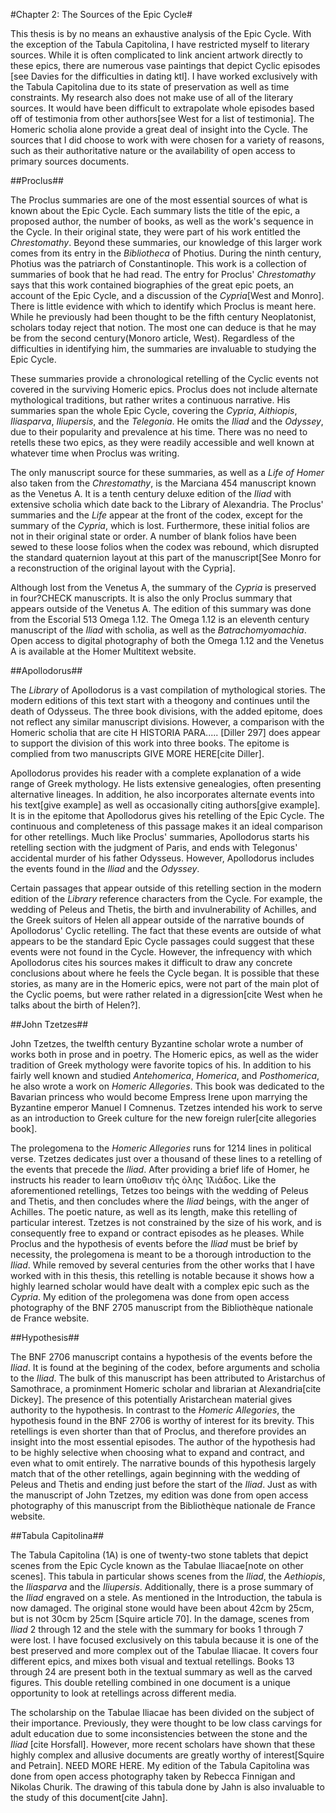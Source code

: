 #Chapter 2: The Sources of the Epic Cycle#

This thesis is by no means an exhaustive analysis of the Epic Cycle. With the exception of the Tabula Capitolina, I have restricted myself to literary sources. While it is often complicated to link ancient artwork directly to these epics, there are numerous vase paintings that depict Cyclic episodes [see Davies for the difficulties in dating ktl]. I have worked exclusively with the Tabula Capitolina due to its state of preservation as well as time constraints. My research also does not make use of all of the literary sources. It would have been difficult to extrapolate whole episodes based off of testimonia from other authors[see West for a list of testimonia]. The Homeric scholia alone provide a great deal of insight into the Cycle. The sources that I did choose to work with were chosen for a variety of reasons, such as their authoritative nature or the availability of open access to primary sources documents. 

##Proclus##

The Proclus summaries are one of the most essential sources of what is known about the Epic Cycle. Each summary lists the title of the epic, a proposed author, the number of books, as well as the work's sequence   in the Cycle. In their original state, they were part of his work entitled the *Chrestomathy*. Beyond these summaries, our knowledge of this larger work comes from its entry in the *Bibliotheca* of Photius. During the ninth century, Photius was the patriarch of Constantinople. This work is a collection of summaries of book that he had read. The entry for Proclus' *Chrestomathy* says that this work contained biographies of the great epic poets, an account of the Epic Cycle, and a discussion of the *Cypria*[West and Monro]. There is little evidence with which to identify which Proclus is meant here. While he previously had been thought to be the fifth century Neoplatonist, scholars today reject that notion. The most one can deduce is that he may be from the second century(Monoro article, West). Regardless of the difficulties in identifying him, the summaries are invaluable to studying the Epic Cycle. 

These summaries provide a chronological retelling of the Cyclic events not covered in the surviving Homeric epics. Proclus does not include alternate mythological traditions, but rather writes a continuous narrative.  His summaries span the whole Epic Cycle, covering the *Cypria*, *Aithiopis*, *Iliasparva*, *Iliupersis*, and the *Telegonia*. He omits the *Iliad* and the *Odyssey*, due to their popularity and prevalence at his time. There was no need to retells these two epics, as they were readily accessible and well known at whatever time when Proclus was writing. 

The only manuscript source for these summaries, as well as a *Life of Homer* also taken from the *Chrestomathy*, is the Marciana 454 manuscript known as the Venetus A. It is a tenth century deluxe edition of the *Iliad* with extensive scholia which date back to the Library of Alexandria. The Proclus' summaries and the *Life* appear at the front of the codex, except for the summary of the *Cypria*, which is lost. Furthermore, these initial folios are not in their original state or order. A number of blank folios have been sewed to these loose folios when the codex was rebound, which disrupted the standard quaternion layout at this part of the manuscript[See Monro for a reconstruction of the original layout with the Cypria]. 

Although lost from the Venetus A, the summary of the *Cypria* is preserved in four?CHECK manuscripts. It is also the only Proclus summary that appears outside of the Venetus A. The edition of this summary was done from the Escorial 513 Omega 1.12. The Omega 1.12 is an eleventh century manuscript of the *Iliad* with scholia, as well as the *Batrachomyomachia*. Open access to digital photography of both the Omega 1.12 and the Venetus A is available at the Homer Multitext website.  

##Apollodorus##

The *Library* of Apollodorus is a vast compilation of mythological stories. The modern editions of this text start with a theogony and continues until the death of Odysseus. The three book divisions, with the added epitome, does not reflect any similar manuscript divisions. However, a comparison with the Homeric scholia that are cite H HISTORIA PARA..... [Diller 297] does appear to support the division of this work into three books. The epitome is complied from two manuscripts GIVE MORE HERE[cite Diller]. 

Apollodorus provides his reader with a complete explanation of a wide range of Greek mythology. He lists extensive genealogies, often presenting alternative lineages. In addition, he also incorporates alternate events into his text[give example] as well as occasionally citing authors[give example]. It is in the epitome that Apollodorus gives his retelling of the Epic Cycle. The continuous and completeness of this passage makes it an ideal comparison for other retellings. Much like Proclus' summaries, Apollodorus starts his retelling section with the judgment of Paris, and ends with Telegonus' accidental murder of his father Odysseus. However, Apollodorus includes the events found in the *Iliad* and the *Odyssey*. 

Certain passages that appear outside of this retelling section in the modern edition of the *Library* reference characters from the Cycle. For example, the wedding of Peleus and Thetis, the birth and invulnerability of Achilles, and the Greek suitors of Helen all appear outside of the narrative bounds of Apollodorus' Cyclic retelling. The fact that these events are outside of what appears to be the standard Epic Cycle passages could suggest that these events were not found in the Cycle. However, the infrequency with which Apollodorus cites his sources makes it difficult to draw any concrete conclusions about where he feels the Cycle began. It is possible that these stories, as many are in the Homeric epics, were not part of the main plot of the Cyclic poems, but were rather related in a digression[cite West when he talks about the birth of Helen?]. 

##John Tzetzes##

John Tzetzes, the twelfth century Byzantine scholar wrote a number of works both in prose and in poetry. The Homeric epics, as well as the wider tradition of Greek mythology were favorite topics of his. In addition to his fairly well known and studied *Antehomerica*, *Homerica*, and *Posthomerica*, he also wrote a work on *Homeric Allegories*. This book was dedicated to the Bavarian princess who would become Empress Irene upon marrying the Byzantine emperor Manuel I Comnenus. Tzetzes intended his work to serve as an introduction to Greek culture for the new foreign ruler[cite allegories book]. 

The prolegomena to the *Homeric Allegories* runs for 1214 lines in political verse. Tzetzes dedicates just over a thousand of these lines to a retelling of the events that precede the *Iliad*. After providing a brief life of Homer, he instructs his reader to learn ὑποθισιν τῆς ὀλης Ἰ̈λιάδος. Like the aforementioned retellings, Tetzes too beings with the wedding of Peleus and Thetis, and then concludes where the *Iliad* beings, with the anger of Achilles. The poetic nature, as well as its length, make this retelling of particular interest. Tzetzes is not constrained by the size of his work, and is consequently free to expand or contract episodes as he pleases. While Proclus and the hypothesis of events before the *Iliad* must be brief by necessity, the prolegomena is meant to be a thorough introduction to the *Iliad*. While removed by several centuries from the other works that I have worked with in this thesis, this retelling is notable because it shows how a highly learned scholar would have dealt with a complex epic such as the *Cypria*. My edition of the prolegomena was done from open access photography of the BNF 2705 manuscript from the Bibliothèque nationale de France website. 

##Hypothesis##

The BNF 2706 manuscript contains a hypothesis of the events before the *Iliad*. It is found at the begining of the codex, before arguments and scholia to the *Iliad*. The bulk of this manuscript has been attributed to Aristarchus of Samothrace, a prominment Homeric scholar and librarian at Alexandria[cite Dickey]. The presence of this potentially Aristarchean material gives authority to the hypothesis. In contrast to the *Homeric Allegories*, the hypothesis found in the BNF 2706 is worthy of interest for its brevity. This retellings is even shorter than that of Proclus, and therefore provides an insight into the most essential episodes. The author of the hypothesis had to be highly selective when choosing what to expand and contract, and even what to omit entirely. The narrative bounds of this hypothesis largely match that of the other retellings, again beginning with the wedding of Peleus and Thetis and ending just before the start of the *Iliad*. Just as with the manuscript of John Tzetzes, my edition was done from open access photography of this manuscript from the Bibliothèque nationale de France website. 


##Tabula Capitolina##

The Tabula Capitolina (1A) is one of twenty-two stone tablets that depict scenes from the Epic Cycle known as the Tabulae Iliacae[note on other scenes]. This tabula in particular shows scenes from the *Iliad*, the *Aethiopis*, the *Iliasparva* and the *Iliupersis*. Additionally, there is a prose summary of the *Iliad* engraved on a stele. As mentioned in the Introduction, the tabula is now damaged. The original stone would have been about 42cm by 25cm, but is not 30cm by 25cm [Squire article 70]. In the damage, scenes from *Iliad* 2 through 12 and the stele with the summary for books 1 through 7 were lost. I have focused exclusively on this tabula because it is one of the best preserved and more complex out of the Tabulae Iliacae. It covers four different epics, and mixes both visual and textual retellings. Books 13 through 24 are present both in the textual summary as well as the carved figures. This double retelling combined in one document is a unique opportunity to look at retellings across different media.

The scholarship on the Tabulae Iliacae has been divided on the subject of their importance. Previously, they were thought to be low class carvings for adult education due to some inconsistencies between the stone and the *Iliad* [cite Horsfall]. However, more recent scholars have shown that these highly complex and allusive documents are greatly worthy of interest[Squire and Petrain]. NEED MORE HERE. My edition of the Tabula Capitolina was done from open access photography taken by Rebecca Finnigan and Nikolas Churik. The drawing of this tabula done by Jahn is also invaluable to the study of this document[cite Jahn].

